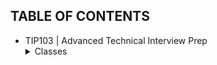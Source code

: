 ## TABLE OF CONTENTS
- TIP103 | Advanced Technical Interview Prep
  <details>
    <summary>Classes</summary>
    Week 1<br>
    Week 2<br>
    Week 3<br>
    Week 4<br>
    Week 5<br>
    Week 6<br>
    Week 7<br>
    Week 8<br>
    Week 9<br>
    Week 10<br>
  </details>
